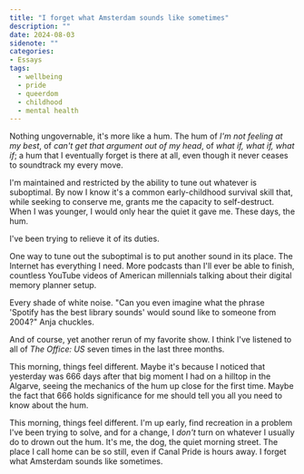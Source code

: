 ```yaml
---
title: "I forget what Amsterdam sounds like sometimes"
description: ""
date: 2024-08-03
sidenote: ""
categories:
- Essays
tags:
  - wellbeing
  - pride
  - queerdom
  - childhood
  - mental health
---
```

Nothing ungovernable, it's more like a hum. The hum of _I'm not feeling at my best_, of _can't get that argument out of my head_, of _what if, what if, what if_; a hum that I eventually forget is there at all, even though it never ceases to soundtrack my every move.

I'm maintained and restricted by the ability to tune out whatever is suboptimal. By now I know it's a common early-childhood survival skill that, while seeking to conserve me, grants me the capacity to self-destruct. When I was younger, I would only hear the quiet it gave me. These days, the hum.

I've been trying to relieve it of its duties.

One way to tune out the suboptimal is to put another sound in its place. The Internet has everything I need. More podcasts than I'll ever be able to finish, countless YouTube videos of American millennials talking about their digital memory planner setup.

Every shade of white noise. "Can you even imagine what the phrase 'Spotify has the best library sounds' would sound like to someone from 2004?" Anja chuckles.

And of course, yet another rerun of my favorite show. I think I've listened to all of _The Office: US_ seven times in the last three months.

This morning, things feel different. Maybe it's because I noticed that yesterday was 666 days after that big moment I had on a hilltop in the Algarve, seeing the mechanics of the hum up close for the first time. Maybe the fact that 666 holds significance for me should tell you all you need to know about the hum.

This morning, things feel different. I'm up early, find recreation in a problem I've been trying to solve, and for a change, I _don't_ turn on whatever I usually do to drown out the hum. It's me, the dog, the quiet morning street. The place I call home can be so still, even if Canal Pride is hours away. I forget what Amsterdam sounds like sometimes.